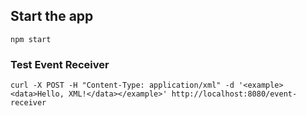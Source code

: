 ## Start the app

```npm start```

### Test Event Receiver

```curl -X POST -H "Content-Type: application/xml" -d '<example><data>Hello, XML!</data></example>' http://localhost:8080/event-receiver```